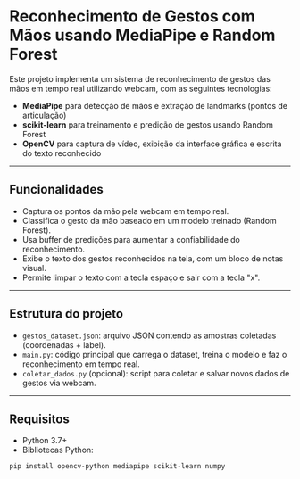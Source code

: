 # Reconhecimento de Gestos com Mãos usando MediaPipe e Random Forest

Este projeto implementa um sistema de reconhecimento de gestos das mãos em tempo real utilizando webcam, com as seguintes tecnologias:

- **MediaPipe** para detecção de mãos e extração de landmarks (pontos de articulação)
- **scikit-learn** para treinamento e predição de gestos usando Random Forest
- **OpenCV** para captura de vídeo, exibição da interface gráfica e escrita do texto reconhecido

---

## Funcionalidades

- Captura os pontos da mão pela webcam em tempo real.
- Classifica o gesto da mão baseado em um modelo treinado (Random Forest).
- Usa buffer de predições para aumentar a confiabilidade do reconhecimento.
- Exibe o texto dos gestos reconhecidos na tela, com um bloco de notas visual.
- Permite limpar o texto com a tecla espaço e sair com a tecla "x".

---

## Estrutura do projeto

- `gestos_dataset.json`: arquivo JSON contendo as amostras coletadas (coordenadas + label).
- `main.py`: código principal que carrega o dataset, treina o modelo e faz o reconhecimento em tempo real.
- `coletar_dados.py` (opcional): script para coletar e salvar novos dados de gestos via webcam.

---

## Requisitos

- Python 3.7+
- Bibliotecas Python:

```bash
pip install opencv-python mediapipe scikit-learn numpy
